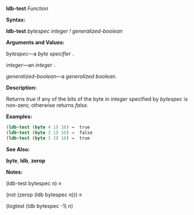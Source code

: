 **ldb-test** *Function* 



**Syntax:** 



**ldb-test** *bytespec integer ! generalized-boolean* 



**Arguments and Values:** 



*bytespec*—a *byte specifier* . 



*integer*—an *integer* . 



*generalized-boolean*—a *generalized boolean*. 



**Description:** 



Returns *true* if any of the bits of the byte in *integer* specified by *bytespec* is non-zero; otherwise returns *false*. 



**Examples:**
```lisp
(ldb-test (byte 4 1) 16) →  true 
(ldb-test (byte 3 1) 16) →  false 
(ldb-test (byte 3 2) 16) →  true 
```
**See Also:** 



**byte**, **ldb**, **zerop** 



**Notes:** 



(ldb-test bytespec n) ≡ 



(not (zerop (ldb bytespec n))) ≡ 



(logtest (ldb bytespec -1) n) 







 



 



